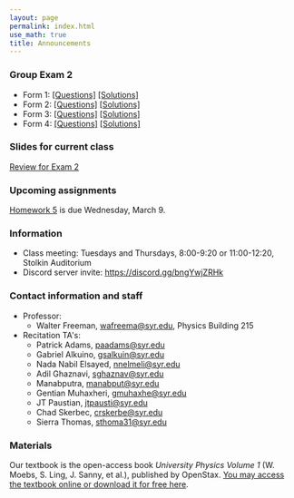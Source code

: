 ```yaml
---
layout: page 
permalink: index.html
use_math: true
title: Announcements
---
```


### Group Exam 2

* Form 1: <a href="group-exam-2-form1.pdf">[Questions]</a> <a href="group-exam-2-form1-solutions.pdf">[Solutions]</a> 
* Form 2: <a href="group-exam-2-form2.pdf">[Questions]</a> <a href="group-exam-2-form2-solutions.pdf">[Solutions]</a> 
* Form 3: <a href="group-exam-2-form3.pdf">[Questions]</a> <a href="group-exam-2-form3-solutions.pdf">[Solutions]</a> 
* Form 4: <a href="group-exam-2-form4.pdf">[Questions]</a> <a href="group-exam-2-form4-solutions.pdf">[Solutions]</a> 

### Slides for current class

<a href="slides/lec12/lecture12.pdf">Review for Exam 2</a>

### Upcoming assignments

<a href="hw/hw5/hw5.pdf">Homework 5</a> is due Wednesday, March 9.

### Information
- Class meeting: Tuesdays and Thursdays, 8:00-9:20 or 11:00-12:20, Stolkin Auditorium 
- Discord server invite: <https://discord.gg/bngYwjZRHk>

### Contact information and staff
-   Professor: 
    - Walter Freeman, <wafreema@syr.edu>, Physics Building 215 
-   Recitation TA's:
    * Patrick Adams, <paadams@syr.edu>
    * Gabriel Alkuino, <gsalkuin@syr.edu>
    * Nada Nabil Elsayed, <nnelmeli@syr.edu>
    * Adil Ghaznavi, <sghaznav@syr.edu>
    * Manabputra, <manabput@syr.edu>
    * Gentian Muhaxheri, <gmuhaxhe@syr.edu>
    * JT Paustian, <jtpausti@syr.edu>
    * Chad Skerbec, <crskerbe@syr.edu>
    * Sierra Thomas, <sthoma31@syr.edu>

### Materials

Our textbook is the open-access book *University Physics Volume 1* (W. Moebs, S. Ling, J. Sanny, et al.), published by OpenStax. <a href="https://openstax.org/details/books/university-physics-volume-1">You may access the textbook online or download it for free here</a>. 



